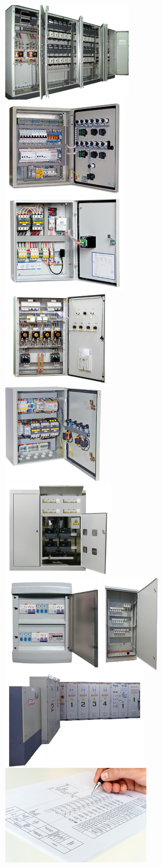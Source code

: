<img src="./images/GRSHH.jpg" height="300" />
<img src="./images/SHV.jpg" height="300" />
<img src="./images/AVR.jpg" height="300" />
<img src="./images/VRU.jpg" height="300" />
<img src="./images/SHU.jpg" height="300" />
<img src="./images/SHE.jpg" height="300" />
<img src="./images/SHK.jpg" height="300" />
<img src="./images/SHR.jpg" height="300" />
<img src="./images/metro.jpg" height="300" />
<img src="./images/list.jpg" height="300" />
